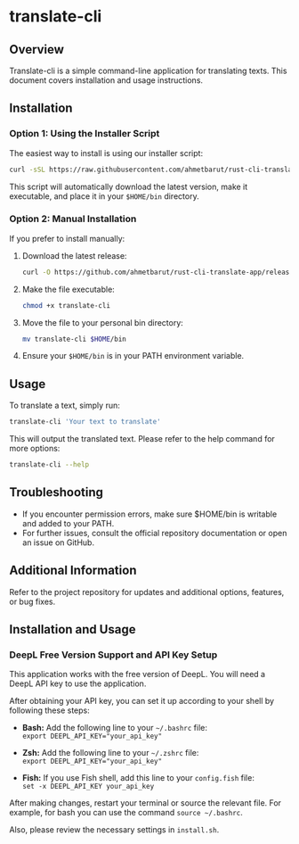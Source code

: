 # translate-cli

## Overview

Translate-cli is a simple command-line application for translating texts. This document covers installation and usage instructions.

## Installation

### Option 1: Using the Installer Script

The easiest way to install is using our installer script:

```bash
curl -sSL https://raw.githubusercontent.com/ahmetbarut/rust-cli-translate-app/refs/heads/master/install.sh | bash
```

This script will automatically download the latest version, make it executable, and place it in your `$HOME/bin` directory.

### Option 2: Manual Installation

If you prefer to install manually:

1. Download the latest release:  
    ```bash
    curl -O https://github.com/ahmetbarut/rust-cli-translate-app/releases/latest/download/translate-cli
    ```
2. Make the file executable:  
    ```bash
    chmod +x translate-cli
    ```
3. Move the file to your personal bin directory:  
    ```bash
    mv translate-cli $HOME/bin
    ```
4. Ensure your `$HOME/bin` is in your PATH environment variable.

## Usage

To translate a text, simply run:  
```bash
translate-cli 'Your text to translate'
```
This will output the translated text. Please refer to the help command for more options:  
```bash
translate-cli --help
```

## Troubleshooting

- If you encounter permission errors, make sure $HOME/bin is writable and added to your PATH.  
- For further issues, consult the official repository documentation or open an issue on GitHub.

## Additional Information

Refer to the project repository for updates and additional options, features, or bug fixes.

## Installation and Usage

### DeepL Free Version Support and API Key Setup

This application works with the free version of DeepL. You will need a DeepL API key to use the application.

After obtaining your API key, you can set it up according to your shell by following these steps:

- **Bash:** Add the following line to your `~/.bashrc` file:  
    `export DEEPL_API_KEY="your_api_key"`
    
- **Zsh:** Add the following line to your `~/.zshrc` file:  
    `export DEEPL_API_KEY="your_api_key"`
    
- **Fish:** If you use Fish shell, add this line to your `config.fish` file:  
    `set -x DEEPL_API_KEY your_api_key`

After making changes, restart your terminal or source the relevant file. For example, for bash you can use the command `source ~/.bashrc`.

Also, please review the necessary settings in `install.sh`.
